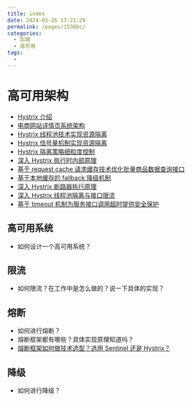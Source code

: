 ```yaml
---
title: index
date: 2024-03-26 17:21:29
permalink: /pages/1530bc/
categories: 
  - 后端
  - 高可用
tags: 
  - 
---
```

# 高可用架构

-   [Hystrix 介绍](./281.Hystrix介绍)
-   [电商网站详情页系统架构](./282.电商网站详情页系统架构)
-   [Hystrix 线程池技术实现资源隔离](./283.Hystrix线程池技术实现资源隔离)
-   [Hystrix 信号量机制实现资源隔离](./284.Hystrix信号量机制实现资源隔离)
-   [Hystrix 隔离策略细粒度控制](./285.Hystrix隔离策略细粒度控制)
-   [深入 Hystrix 执行时内部原理](./286.深入Hystrix执行时内部原理)
-   [基于 request cache 请求缓存技术优化批量商品数据查询接口](./287.基于requestcache请求缓存技术优化批量商品数据查询接口)
-   [基于本地缓存的 fallback 降级机制](./288.基于本地缓存的fallback降级机制)
-   [深入 Hystrix 断路器执行原理](./289.深入Hystrix断路器执行原理)
-   [深入 Hystrix 线程池隔离与接口限流](./290.深入Hystrix线程池隔离与接口限流)
-   [基于 timeout 机制为服务接口调用超时提供安全保护](./291.基于timeout机制为服务接口调用超时提供安全保护)

## 高可用系统

-   如何设计一个高可用系统？

## 限流

-   如何限流？在工作中是怎么做的？说一下具体的实现？

## 熔断

-   如何进行熔断？
-   熔断框架都有哪些？具体实现原理知道吗？
-   [熔断框架如何做技术选型？选用 Sentinel 还是 Hystrix？](./292.sentinel-vs-hystrix)

## 降级

-   如何进行降级？